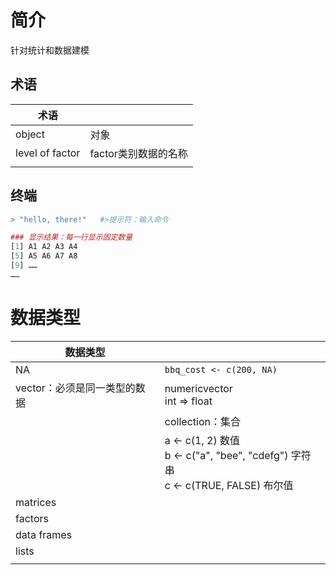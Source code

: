 # 简介

针对统计和数据建模

## 术语

| 术语            |                      |
| --------------- | -------------------- |
| object          | 对象                 |
| level of factor | factor类别数据的名称 |
|                 |                      |



## 终端

```R
> "hello, there!"	#>提示符：输入命令

### 显示结果：每一行显示固定数量
[1] A1 A2 A3 A4
[5] A5 A6 A7 A8
[9] ……
……
```





# 数据类型

| 数据类型                     |                                                              |
| ---------------------------- | ------------------------------------------------------------ |
| NA                           | `bbq_cost <- c(200, NA)`                                     |
| vector：必须是同一类型的数据 | numericvector<br>int => float                                |
|                              | collection：集合                                             |
|                              | a <- c(1, 2)  数值<br/>b <- c("a", "bee", "cdefg")  字符串<br/>c <- c(TRUE, FALSE)  布尔值 |
| matrices                     |                                                              |
| factors                      |                                                              |
| data frames                  |                                                              |
| lists                        |                                                              |
|                              |                                                              |


